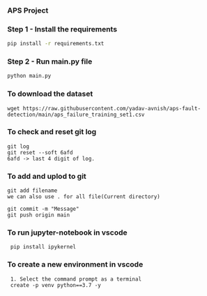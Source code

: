 ### **APS Project**


### Step 1 - Install the requirements

```bash
pip install -r requirements.txt
```

### Step 2 - Run main.py file

```bash
python main.py
```

### To download the dataset 
```
wget https://raw.githubusercontent.com/yadav-avnish/aps-fault-detection/main/aps_failure_training_set1.csv
```

### To check and reset git log
```
git log
git reset --soft 6afd
6afd -> last 4 digit of log. 
```

### To add and uplod to git
```
git add filename
we can also use . for all file(Current directory)

git commit -m "Message"
git push origin main
```

### To run jupyter-notebook in vscode
```
 pip install ipykernel
```

### **To create a new environment in vscode** 
```
 1. Select the command prompt as a terminal 
 create -p venv python==3.7 -y
```